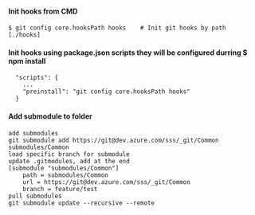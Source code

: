 
#### Init hooks from CMD
```
$ git config core.hooksPath hooks    # Init git hooks by path [./hooks]
```

#### Init hooks using package.json scripts they will be configured durring $ npm install

```
  "scripts": {
    ...
    "preinstall": "git config core.hooksPath hooks"
  }
```

#### Add submodule to folder
```
add submodules
git submodule add https://git@dev.azure.com/sss/_git/Common submodules/Common
load specific branch for submodule
update .gitmodules, add at the end
[submodule "submodules/Common"]
	path = submodules/Common
	url = https://git@dev.azure.com/sss/_git/Common
	branch = feature/test
pull submodules
git submodule update --recursive --remote
```
